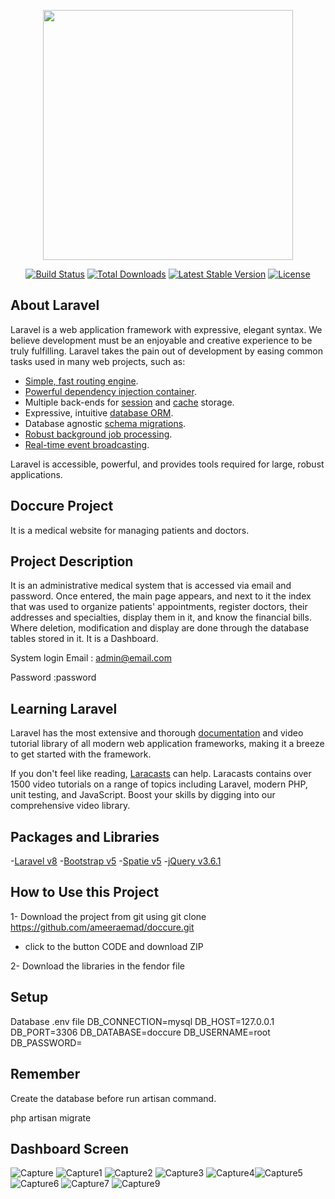 <p align="center"><a href="https://laravel.com" target="_blank"><img src="https://raw.githubusercontent.com/laravel/art/master/logo-lockup/5%20SVG/2%20CMYK/1%20Full%20Color/laravel-logolockup-cmyk-red.svg" width="400"></a></p>

<p align="center">
<a href="https://travis-ci.org/laravel/framework"><img src="https://travis-ci.org/laravel/framework.svg" alt="Build Status"></a>
<a href="https://packagist.org/packages/laravel/framework"><img src="https://img.shields.io/packagist/dt/laravel/framework" alt="Total Downloads"></a>
<a href="https://packagist.org/packages/laravel/framework"><img src="https://img.shields.io/packagist/v/laravel/framework" alt="Latest Stable Version"></a>
<a href="https://packagist.org/packages/laravel/framework"><img src="https://img.shields.io/packagist/l/laravel/framework" alt="License"></a>
</p>

## About Laravel

Laravel is a web application framework with expressive, elegant syntax. We believe development must be an enjoyable and creative experience to be truly fulfilling. Laravel takes the pain out of development by easing common tasks used in many web projects, such as:

- [Simple, fast routing engine](https://laravel.com/docs/routing).
- [Powerful dependency injection container](https://laravel.com/docs/container).
- Multiple back-ends for [session](https://laravel.com/docs/session) and [cache](https://laravel.com/docs/cache) storage.
- Expressive, intuitive [database ORM](https://laravel.com/docs/eloquent).
- Database agnostic [schema migrations](https://laravel.com/docs/migrations).
- [Robust background job processing](https://laravel.com/docs/queues).
- [Real-time event broadcasting](https://laravel.com/docs/broadcasting).

Laravel is accessible, powerful, and provides tools required for large, robust applications.

## Doccure Project
It is a medical website for managing patients and doctors.

## Project Description 

It is an administrative medical system that is accessed via email and password. Once entered, the main page appears,
and next to it the index that was used to organize patients' appointments, register doctors, their addresses and specialties, display them in it, and know the financial bills. Where deletion, modification and display are done through the database tables stored in it.
It is a Dashboard.

System login
Email : admin@email.com

Password :password

## Learning Laravel

Laravel has the most extensive and thorough [documentation](https://laravel.com/docs) and video tutorial library of all modern web application frameworks, making it a breeze to get started with the framework.

If you don't feel like reading, [Laracasts](https://laracasts.com) can help. Laracasts contains over 1500 video tutorials on a range of topics including Laravel, modern PHP, unit testing, and JavaScript. Boost your skills by digging into our comprehensive video library.


## Packages and Libraries
-[Laravel v8](https://laravel.com/docs/8.x/installation)
-[Bootstrap v5](https://getbootstrap.com/)
-[Spatie v5](https://spatie.be/docs/laravel-permission/v5/introduction)
-[jQuery v3.6.1](https://jquery.com/)


##  How to Use this Project
 1- Download the project from git using git clone https://github.com/ameeraemad/doccure.git 
 - click to the button CODE and download ZIP
 
 2- Download the libraries in the fendor file
 
## Setup

Database 
.env file
DB_CONNECTION=mysql
DB_HOST=127.0.0.1
DB_PORT=3306
DB_DATABASE=doccure
DB_USERNAME=root
DB_PASSWORD=

## Remember
Create the database before run artisan command.

php artisan migrate


## Dashboard Screen
![Capture](https://user-images.githubusercontent.com/61087691/185756194-ed52ff56-7244-4e8e-b5a3-ddf91310f100.PNG)
![Capture1](https://user-images.githubusercontent.com/61087691/185756312-9c9e8595-91d0-43bb-83a6-56e98ea6715f.PNG)
![Capture2](https://user-images.githubusercontent.com/61087691/185756315-8f4af015-a8b0-45f9-9559-087a86eec7e9.PNG)
![Capture3](https://user-images.githubusercontent.com/61087691/185756317-7f27e85a-a8cd-4804-9e24-fc3dbdfe3209.PNG)
![Capture4](https://user-images.githubusercontent.com/61087691/185756322-fa73bf24-3227-4e1a-a71c-77ae177dd55b.PNG)![Capture5](https://user-images.githubusercontent.com/61087691/185757935-623d7aa5-9f75-4d7c-a293-c310c241395f.PNG)
![Capture6](https://user-images.githubusercontent.com/61087691/185757936-96170890-ea17-40e4-8bfe-aff9cd290535.PNG)
![Capture7](https://user-images.githubusercontent.com/61087691/185757937-e6ae516b-9f97-44cb-a0e4-051b0ca8c93c.PNG)
![Capture9](https://user-images.githubusercontent.com/61087691/185757939-c4eeb1e5-4dea-46ab-9224-c78e77e0392b.PNG)

